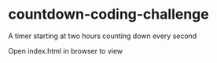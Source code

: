 # countdown-coding-challenge
A timer starting at two hours counting down every second

Open index.html in browser to view
